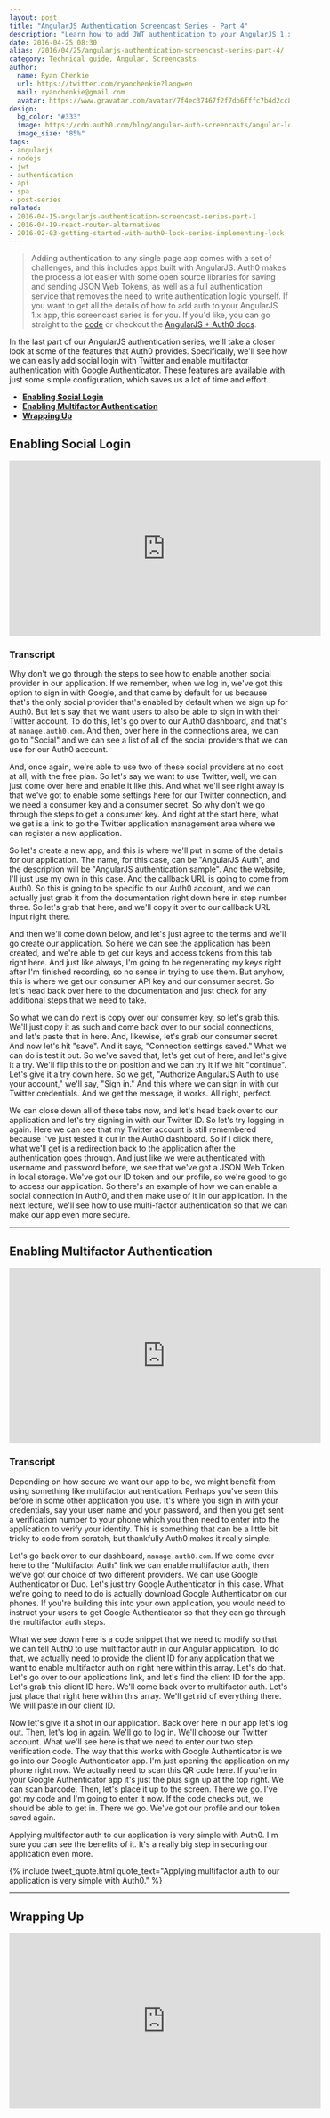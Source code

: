 ```yaml
---
layout: post
title: "AngularJS Authentication Screencast Series - Part 4"
description: "Learn how to add JWT authentication to your AngularJS 1.x app"
date: 2016-04-25 08:30
alias: /2016/04/25/angularjs-authentication-screencast-series-part-4/
category: Technical guide, Angular, Screencasts
author:
  name: Ryan Chenkie
  url: https://twitter.com/ryanchenkie?lang=en
  mail: ryanchenkie@gmail.com
  avatar: https://www.gravatar.com/avatar/7f4ec37467f2f7db6fffc7b4d2cc8dc2?size=200
design:
  bg_color: "#333"
  image: https://cdn.auth0.com/blog/angular-auth-screencasts/angular-logo.png
  image_size: "85%"
tags:
- angularjs
- nodejs
- jwt
- authentication
- api
- spa
- post-series
related:
- 2016-04-15-angularjs-authentication-screencast-series-part-1
- 2016-04-19-react-router-alternatives
- 2016-02-03-getting-started-with-auth0-lock-series-implementing-lock
---
```


> Adding authentication to any single page app comes with a set of challenges, and this includes apps built with AngularJS. Auth0 makes the process a lot easier with some open source libraries for saving and sending JSON Web Tokens, as well as a full authentication service that removes the need to write authentication logic yourself. If you want to get all the details of how to add auth to your AngularJS 1.x app, this screencast series is for you. If you'd like, you can go straight to the [code](https://github.com/auth0-blog/angular-auth) or checkout the [AngularJS + Auth0 docs](https://auth0.com/docs/quickstart/spa/angularjs/no-api).

In the last part of our AngularJS authentication series, we'll take a closer look at some of the features that Auth0 provides. Specifically, we'll see how we can easily add social login with Twitter and enable multifactor authentication with Google Authenticator. These features are available with just some simple configuration, which saves us a lot of time and effort.

* **<a class="screencast-anchor" href="#enabling-social-login" target="_self">Enabling Social Login</a>**
* **<a class="screencast-anchor" href="#enabling-multifactor-authentication" target="_self">Enabling Multifactor Authentication</a>**
* **<a class="screencast-anchor" href="#wrapping-up" target="_self">Wrapping Up</a>**

<h2 id="enabling-social-login">Enabling Social Login</h2>

<iframe width="560" height="315" src="https://www.youtube.com/embed/zzcX-kbvHHQ" frameborder="0" allowfullscreen></iframe>

### **Transcript**

Why don't we go through the steps to see how to enable another social provider in our application. If we remember, when we log in, we've got this option to sign in with Google, and that came by default for us because that's the only social provider that's enabled by default when we sign up for Auth0. But let's say that we want users to also be able to sign in with their Twitter account. To do this, let's go over to our Auth0 dashboard, and that's at `manage.auth0.com`. And then, over here in the connections area, we can go to "Social" and we can see a list of all of the social providers that we can use for our Auth0 account.

And, once again, we're able to use two of these social providers at no cost at all, with the free plan. So let's say we want to use Twitter, well, we can just come over here and enable it like this. And what we'll see right away is that we've got to enable some settings here for our Twitter connection, and we need a consumer key and a consumer secret. So why don't we go through the steps to get a consumer key. And right at the start here, what we get is a link to go the Twitter application management area where we can register a new application.

So let's create a new app, and this is where we'll put in some of the details for our application. The name, for this case, can be "AngularJS Auth", and the description will be "AngularJS authentication sample". And the website, I'll just use my own in this case. And the callback URL is going to come from Auth0. So this is going to be specific to our Auth0 account, and we can actually just grab it from the documentation right down here in step number three. So let's grab that here, and we'll copy it over to our callback URL input right there.

And then we'll come down below, and let's just agree to the terms and we'll go create our application. So here we can see the application has been created, and we're able to get our keys and access tokens from this tab right here. And just like always, I'm going to be regenerating my keys right after I'm finished recording, so no sense in trying to use them. But anyhow, this is where we get our consumer API key and our consumer secret. So let's head back over here to the documentation and just check for any additional steps that we need to take.

So what we can do next is copy over our consumer key, so let's grab this. We'll just copy it as such and come back over to our social connections, and let's paste that in here. And, likewise, let's grab our consumer secret. And now let's hit "save". And it says, "Connection settings saved." What we can do is test it out. So we've saved that, let's get out of here, and let's give it a try. We'll flip this to the on position and we can try it if we hit "continue". Let's give it a try down here. So we get, "Authorize AngularJS Auth to use your account," we'll say, "Sign in." And this where we can sign in with our Twitter credentials. And we get the message, it works. All right, perfect.

We can close down all of these tabs now, and let's head back over to our application and let's try signing in with our Twitter ID. So let's try logging in again. Here we can see that my Twitter account is still remembered because I've just tested it out in the Auth0 dashboard. So if I click there, what we'll get is a redirection back to the application after the authentication goes through. And just like we were authenticated with username and password before, we see that we've got a JSON Web Token in local storage. We've got our ID token and our profile, so we're good to go to access our application. So there's an example of how we can enable a social connection in Auth0, and then make use of it in our application. In the next lecture, we'll see how to use multi-factor authentication so that we can make our app even more secure.
<hr>

<h2 id="enabling-multifactor-authentication">Enabling Multifactor Authentication</h2>

<iframe width="560" height="315" src="https://www.youtube.com/embed/1f169IVVvgk" frameborder="0" allowfullscreen></iframe>

### **Transcript**

Depending on how secure we want our app to be, we might benefit from using something like multifactor authentication. Perhaps you've seen this before in some other application you use. It's where you sign in with your credentials, say your user name and your password, and then you get sent a verification number to your phone which you then need to enter into the application to verify your identity. This is something that can be a little bit tricky to code from scratch, but thankfully Auth0 makes it really simple.

Let's go back over to our dashboard, `manage.auth0.com`. If we come over here to the "Multifactor Auth" link we can enable multifactor auth, then we've got our choice of two different providers. We can use Google Authenticator or Duo. Let's just try Google Authenticator in this case. What we're going to need to do is actually download Google Authenticator on our phones. If you're building this into your own application, you would need to instruct your users to get Google Authenticator so that they can go through the multifactor auth steps.

What we see down here is a code snippet that we need to modify so that we can tell Auth0 to use multifactor auth in our Angular application. To do that, we actually need to provide the client ID for any application that we want to enable multifactor auth on right here within this array. Let's do that. Let's go over to our applications link, and let's find the client ID for the app. Let's grab this client ID here. We'll come back over to multifactor auth. Let's just place that right here within this array. We'll get rid of everything there. We will paste in our client ID.

Now let's give it a shot in our application. Back over here in our app let's log out. Then, let's log in again. We'll go to log in. We'll choose our Twitter account. What we'll see here is that we need to enter our two step verification code. The way that this works with Google Authenticator is we go into our Google Authenticator app. I'm just opening the application on my phone right now. We actually need to scan this QR code here. If you're in your Google Authenticator app it's just the plus sign up at the top right. We can scan barcode. Then, let's place it up to the screen. There we go. I've got my code and I'm going to enter it now. If the code checks out, we should be able to get in. There we go. We've got our profile and our token saved again.

Applying multifactor auth to our application is very simple with Auth0. I'm sure you can see the benefits of it. It's a really big step in securing our application even more.

{% include tweet_quote.html quote_text="Applying multifactor auth to our application is very simple with Auth0." %}

<hr>

<h2 id="wrapping-up">Wrapping Up</h2>

<iframe width="560" height="315" src="https://www.youtube.com/embed/Dcs5WdtJHno" frameborder="0" allowfullscreen></iframe>

<script>
$(window).load(function() {
  $('.screencast-anchor').attr('target', '_self');
});
</script>
